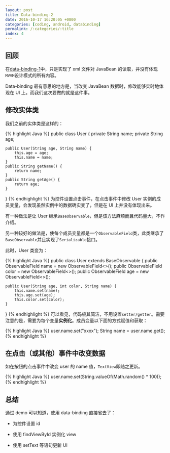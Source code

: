 ```yaml
---
layout: post
title: Data-binding-2
date: 2016-10-17 16:20:05 +0800
categories: [coding, android, databinding]
permalink: /:categories/:title
index: 4
---
```


## 回顾
在[data-binding-1](data-binding-1-cn.html)中，只是实现了 xml 文件对 JavaBean 的读取，并没有体现`MVVM`设计模式的所有内容。

 Data-binding 最有意思的地方是，当改变 JavaBean 数据时，修改能够实时地体现在 UI 上。而我们这次要做的就是这件事。


## 修改实体类
我们之前的实体类是这样的：

{% highlight Java %}
public class User {
    private String name;
    private String age;

    public User(String age, String name) {
        this.age = age;
        this.name = name;
    }
    public String getName() {
        return name;
    }
    public String getAge() {
        return age;
    }
}
{% endhighlight %}
为控件设置点击事件，在点击事件中修改 User 实例的成员变量，会发现虽然实例中的数据确实变了，但是在 UI 上并没有体现出来。

有一种做法是让 User 继承`BaseObservable`，但是该方法麻烦而且代码量大，不作介绍。

另一种较好的做法是，使每个成员变量都是一个`ObservableField`类，此类继承了`BaseObservable`并且实现了`Serializable`接口。

此时，User 类变为：

{% highlight Java %}
public class User extends BaseObservable {
    public ObservableField<String> name = new ObservableField<>();
    public ObservableField<Integer> color = new ObservableField<>();
    public ObservableField<String> age = new ObservableField<>();

    public User(String age, int color, String name) {
        this.name.set(name);
        this.age.set(age);
        this.color.set(color);
    }
}
{% endhighlight %}
可以看见，代码极其简洁，不用设置`setter/getter`。需要注意的是，需要为每个变量**实例化**。成员变量以下面的方式赋值和获取：

{% highlight Java %}
user.name.set("xxxx");
String name = user.name.get();
{% endhighlight %}

## 在点击（或其他）事件中改变数据
如在按钮的点击事件中改变 user 的 name 值，`TextView`即随之更新。

{% highlight Java %}
user.name.set(String.valueOf(Math.random() * 100));
{% endhighlight %}

## 总结
通过 demo 可以知道，使用 data-binding 直接省去了：

- 为控件设置 id   

- 使用 findViewById 实例化 view  

- 使用 setText 等语句更新 UI

